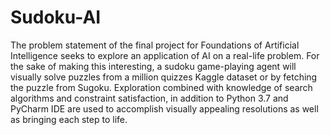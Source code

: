 # Sudoku-AI
The problem statement of the final project for Foundations of
Artificial Intelligence seeks to explore an application of AI
on a real-life problem. For the sake of making this interesting,
a sudoku game-playing agent will visually solve puzzles from
a million quizzes Kaggle dataset or by fetching the puzzle
from Sugoku. Exploration combined with knowledge of
search algorithms and constraint satisfaction, in addition to
Python 3.7 and PyCharm IDE are used to accomplish visually
appealing resolutions as well as bringing each step to life.
